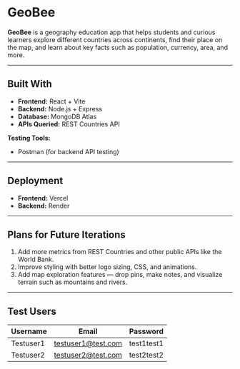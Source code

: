 # GeoBee

**GeoBee** is a geography education app that helps students and curious learners explore different countries across continents, find their place on the map, and learn about key facts such as population, currency, area, and more.

---

## Built With

- **Frontend:** React + Vite
- **Backend:** Node.js + Express
- **Database:** MongoDB Atlas
- **APIs Queried:** REST Countries API

**Testing Tools:**

- Postman (for backend API testing)

---

## Deployment

- **Frontend:** Vercel
- **Backend:** Render

---

## Plans for Future Iterations

1. Add more metrics from REST Countries and other public APIs like the World Bank.
2. Improve styling with better logo sizing, CSS, and animations.
3. Add map exploration features — drop pins, make notes, and visualize terrain such as mountains and rivers.

---

## Test Users

| Username  | Email              | Password   |
| --------- | ------------------ | ---------- |
| Testuser1 | testuser1@test.com | test1test1 |
| Testuser2 | testuser2@test.com | test2test2 |
